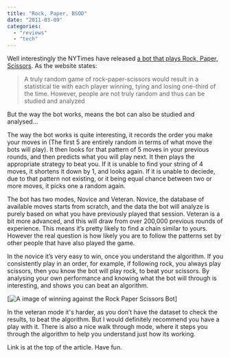 ```yaml
---
title: "Rock, Paper, BSOD"
date: "2011-03-09"
categories: 
  - "reviews"
  - "tech"
---
```


Well interestingly the NYTimes have released [a bot that plays Rock, Paper, Scissors](http://www.nytimes.com/interactive/science/rock-paper-scissors.html). As the website states:

> A truly random game of rock-paper-scissors would result in a statistical tie with each player winning, tying and losing one-third of the time. However, people are not truly random and thus can be studied and analyzed

But the way the bot works, means the bot can also be studied and analysed...

The way the bot works is quite interesting, it records the order you make your moves in (The first 5 are entirely random in terms of what move the bots will play). It then looks for that pattern of 5 moves in your previous rounds, and then predicts what you will play next. It then plays the appropriate strategy to beat you. If it is unable to find your string of 4 moves, it shortens it down by 1, and looks again. If it is unable to deciede, due to that pattern not existing, or it being equal chance between two or more moves, it picks one a random again.

The bot has two modes, Novice and Veteran. Novice, the database of available moves starts from scratch, and the data the bot will analyze is purely based on what you have previously played that session. Veteran is a bit more advanced, and this will draw from over 200,000 previous rounds of experience. This means it’s pretty likely to find a chain similar to yours. However the real question is how likely you are to follow the patterns set by other people that have also played the game.

In the novice it’s very easy to win, once you understand the algorithm. If you consistently play in an order, for example, if following rock, you always play scissors, then you know the bot will play rock, to beat your scissors. By analysing your own performance and knowing what the bot will through is interesting, and shows you can beat an algorithm.

[![A image of winning against the Rock Paper Scissors Bot](/images/rps.jpg "Rock-Paper-Scissors Bot")]

In the veteran mode it's harder, as you don’t have the dataset to check the results, to beat the algorithm. But I would definitely recommend you have a play with it. There is also a nice walk through mode, where it steps you through the algorithm to help you understand just how its working.

Link is at the top of the article. Have fun.
